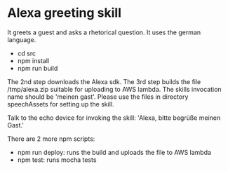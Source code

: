 # Alexa greeting skill

It greets a guest and asks a rhetorical question. It uses the german language.

- cd src
- npm install
- npm run build

The 2nd step downloads the Alexa sdk. The 3rd step builds the file /tmp/alexa.zip suitable for uploading to AWS lambda.
The skills invocation name should be 'meinen gast'. Please use the files in directory speechAssets for setting up the skill.

Talk to the echo device for invoking the skill: 'Alexa, bitte begrüße meinen Gast.'

There are 2 more npm scripts:

- npm run deploy: runs the build and uploads the file to AWS lambda
- npm test: runs mocha tests
